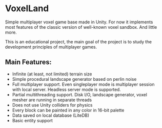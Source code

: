 # VoxelLand
Simple multiplayer voxel game base made in Unity.
For now it implements most features of the classic version of well-known voxel sandbox. And little more.

This is an educational project, the main goal of the project is to study the development principles of multiplayer games.

## Main Features:
- Infinite (at least, not limited) terrain size
- Simple procedural landscape generator based on perlin noise
- Full multiplayer support. Even singleplayer mode is multiplayer session with local server. Headless server mode is supported.
- Partial multithreading support. Disk I/O, landscape generator, voxel mesher are running in separate threads
- Does not use Unity colliders for physics
- Every block can be painted in any color in 16-bit palette
- Data saved on local database (LiteDB)
- Basic entity support